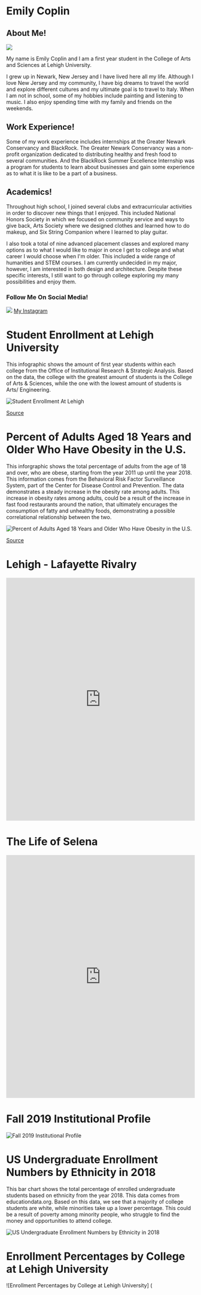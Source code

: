 # Emily Coplin

## About Me!

![](https://github.com/emilycoplin/emilycoplin.github.io/blob/master/mepic.jpg?raw=true)

My name is Emily Coplin and I am a first year student in the College of Arts and Sciences at Lehigh University.

I grew up in Newark, New Jersey and I have lived here all my life. Although I love New Jersey and my community, I have big dreams to travel the world and explore different cultures and my ultimate goal is to travel to Italy. When I am not in school, some of my hobbies include painting and listening to music. I also enjoy spending time with my family and friends on the weekends.

## Work Experience!

Some of my work experience includes internships at the Greater Newark Conservancy and BlackRock. The Greater Newark Conservancy was a non-profit organization dedicated to distributing healthy and fresh food to several communities. And the BlackRock Summer Excellence Internship was a program for students to learn about businesses and gain some experience as to what it is like to be a part of a business.

## Academics!

Throughout high school, I joined several clubs and extracurricular activities in order to discover new things that I enjoyed. This included National Honors Society in which we focused on community service and ways to give back, Arts Society where we designed clothes and learned how to do makeup, and Six String Companion where I learned to play guitar.

I also took a total of nine advanced placement classes and explored many options as to what I would like to major in once I get to college and what career I would choose when I'm older. This included a wide range of humanities and STEM courses. I am currently undecided in my major, however, I am interested in both design and architecture. Despite these specific interests, I still want to go through college exploring my many possibilities and enjoy them. 

### Follow Me On Social Media! 

![](https://github.com/emilycoplin/emilycoplin.github.io/blob/master/instagram.jpeg?raw=true) [My Instagram](https://www.instagram.com/ylimeeeeeee/)

# Student Enrollment at Lehigh University

This infographic shows the amount of first year students within each college from the Office of Institutional Research & Strategic Analysis. Based on the data, the college with the greatest amount of students is the College of Arts & Sciences, while the one with the lowest amount of students is Arts/ Engineering.

![Student Enrollment At Lehigh](https://github.com/emilycoplin/emilycoplin.github.io/blob/master/Student%20Enrollment%20At%20Lehigh.png?raw=true)

[Source](https://oirsa.lehigh.edu/sites/oirsa.lehigh.edu/files/LUprofile_2019.pdf)

# Percent of Adults Aged 18 Years and Older Who Have Obesity in the U.S.

This inforgraphic shows the total percentage of adults from the age of 18 and over, who are obese, starting from the year 2011 up until the year 2018. This information comes from the Behavioral Risk Factor Surveillance System, part of the Center for Disease Control and Prevention. The data demonstrates a steady increase in the obesity rate among adults. This increase in obesity rates among adults, could be a result of the increase in fast food restaurants around the nation, that ultimately encurages the consumption of fatty and unhealthy foods, demonstrating a possible correlational relationship between the two.

![Percent of Adults Aged 18 Years and Older Who Have Obesity in the U.S.](https://github.com/emilycoplin/emilycoplin.github.io/blob/master/Percent%20of%20Adults%20Aged%2018%20Years%20and%20Older%20Who%20Have%20Obesity.png?raw=true)

[Source](https://nccd.cdc.gov/dnpao_dtm/rdDownload/rdExport-b5b9d902-a61b-4b31-8e38-10fb1d85baac/Export.pdf)

# Lehigh - Lafayette Rivalry

<iframe src='https://cdn.knightlab.com/libs/timeline3/latest/embed/index.html?source=1BKHMZEpmxYJ2EvUEbFQJEzIwZMGA0INuNs19kABLUqo&font=Default&lang=en&initial_zoom=2&height=650' width='100%' height='650' webkitallowfullscreen mozallowfullscreen allowfullscreen frameborder='0'></iframe>

# The Life of Selena

<iframe src='https://cdn.knightlab.com/libs/timeline3/latest/embed/index.html?source=1paPXmq14sgPYrpbQbDC-TreNpOqX9fgXKokm7nTpDwk&font=Default&lang=en&initial_zoom=2&height=650' width='100%' height='650' webkitallowfullscreen mozallowfullscreen allowfullscreen frameborder='0'></iframe>

# Fall 2019 Institutional Profile

![Fall 2019 Institutional Profile](https://github.com/emilycoplin/emilycoplin.github.io/blob/master/Fall_2019_Institutional_Profile_Percent_of_Undergraduate_Enrollment_chartbuilder.png?raw=true)

# US Undergraduate Enrollment Numbers by Ethnicity in 2018

This bar chart shows the total percentage of enrolled undergraduate students based on ethnicity from the year 2018. This data comes from educationdata.org. Based on this data, we see that a majority of college students are white, while minorities take up a lower percentage. This could be a result of poverty among minority people, who struggle to find the money and opportunities to attend college.

![US Undergraduate Enrollment Numbers by Ethnicity in 2018](https://github.com/emilycoplin/emilycoplin.github.io/blob/master/US_Undergraduate_Enrollment_Numbers_by_Ethnicity_in_2018_Percent_Enrolled_chartbuilder.png?raw=true)

# Enrollment Percentages by College at Lehigh University

![Enrollment Percentages by College at Lehigh University]
(
